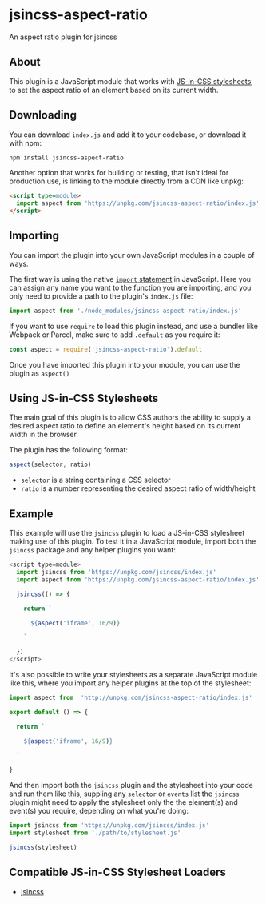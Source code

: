 # jsincss-aspect-ratio

An aspect ratio plugin for jsincss

## About

This plugin is a JavaScript module that works with [JS-in-CSS stylesheets](https://responsive.style/theory/what-is-a-jic-stylesheet.html), to set the aspect ratio of an element based on its current width.

## Downloading

You can download `index.js` and add it to your codebase, or download it with npm:

```bash
npm install jsincss-aspect-ratio
```

Another option that works for building or testing, that isn't ideal for production use, is linking to the module directly from a CDN like unpkg:

```html
<script type=module>
  import aspect from 'https://unpkg.com/jsincss-aspect-ratio/index.js'
</script>
```

## Importing

You can import the plugin into your own JavaScript modules in a couple of ways.

The first way is using the native [`import` statement](https://developer.mozilla.org/en-US/docs/Web/JavaScript/Reference/Statements/import) in JavaScript. Here you can assign any name you want to the function you are importing, and you only need to provide a path to the plugin's `index.js` file:

```js
import aspect from './node_modules/jsincss-aspect-ratio/index.js'
```

If you want to use `require` to load this plugin instead, and use a bundler like Webpack or Parcel, make sure to add `.default` as you require it:

```js
const aspect = require('jsincss-aspect-ratio').default
```

Once you have imported this plugin into your module, you can use the plugin as `aspect()`

## Using JS-in-CSS Stylesheets

The main goal of this plugin is to allow CSS authors the ability to supply a desired aspect ratio to define an element's height based on its current width in the browser.

The plugin has the following format:

```js
aspect(selector, ratio)
```

- `selector` is a string containing a CSS selector
- `ratio` is a number representing the desired aspect ratio of width/height

## Example

This example will use the `jsincss` plugin to load a JS-in-CSS stylesheet making use of this plugin. To test it in a JavaScript module, import both the `jsincss` package and any helper plugins you want:

```js
<script type=module>
  import jsincss from 'https://unpkg.com/jsincss/index.js'
  import aspect from 'https://unpkg.com/jsincss-aspect-ratio/index.js'

  jsincss(() => {

    return `

      ${aspect('iframe', 16/9)}

    `

  })
</script>
```

It's also possible to write your stylesheets as a separate JavaScript module like this, where you import any helper plugins at the top of the stylesheet:

```js
import aspect from  'http://unpkg.com/jsincss-aspect-ratio/index.js'

export default () => {

  return `

    ${aspect('iframe', 16/9)}

  `

}
```

And then import both the `jsincss` plugin and the stylesheet into your code and run them like this, suppling any `selector` or `events` list the `jsincss` plugin might need to apply the stylesheet only the the element(s) and event(s) you require, depending on what you're doing:

```js
import jsincss from 'https://unpkg.com/jsincss/index.js'
import stylesheet from './path/to/stylesheet.js'

jsincss(stylesheet)
```

## Compatible JS-in-CSS Stylesheet Loaders

- [jsincss](https://github.com/tomhodgins/jsincss)